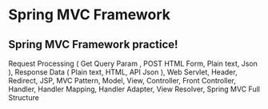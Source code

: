 # Spring MVC Framework 

## Spring MVC Framework practice!

Request Processing ( Get Query Param , POST HTML Form, Plain text, Json ), 
Response Data ( Plain text, HTML, API Json ), Web Servlet, Header, Redirect, 
JSP, MVC Pattern, Model, View, Controller, Front Controller, Handler, Handler Mapping,
Handler Adapter, View Resolver, Spring MVC Full Structure
